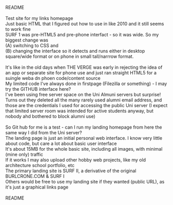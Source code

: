 README
<br><br>Test site for my links homepage
<br>Just basic HTML that I figured out how to use in like 2010 and it still seems to work fine
<br>SURF 1 was pre-HTML5 and pre-phone interfact - so it was wide. So my biggest change was
<br>(A) switching to CSS and 
<br>(B) changing the interface so it detects and runs either in desktop square/wide format or on phone in small tall/narrrow format. 
<br><br>It's like in the old days when THE VERGE was early in rejecting the idea of an app or separate site for phone use and just ran straight HTML5 for a suingle weba dn phoen code/content source
<br>My limited code I've always done in firstpage (Filezilla or something) - I may try the GITHUB interface here?
<br>I've been using free server space on the Uni Almuni servers but surprise! Turns out they deleted all the many rarely used alumni email address, and those are the credentials I used for accessing the public Uni server (I expect that limited server room was intended for active students anyway, but nobody ahd bothered to block alumni use)
<br><br>So Git hub for me is a test - can I run my landing homepage from here the same way I did from the Uni server?
<br>The landing page is just an initial personal web interface. I know very little about code, but care a lot about basic user interface
<br>It's about 15MB for the whole basic site, including all images, with minimal (mine only) traffic
<br>If it works I may also upload other hobby web projects, like my old architecture school portfolio, etc
<br>The primary landing site is SURF II, a derivative of the original BURLCRONE.COM & SURF I
<br>Others would be free to use my landing site if they wanted (public URL), as it's just a graphical links page
<br><br>README
